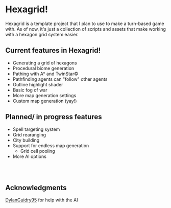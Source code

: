# Hexagrid!
Hexagrid is a template project that I plan to use to make a turn-based game with.
As of now, it's just a collection of scripts and assets that make working with a hexagon grid system easier.

## Current features in Hexagrid!
* Generating a grid of hexagons
* Procedural biome generation
* Pathing with A* and TwinStar©
* Pathfinding agents can "follow" other agents
* Outline highlight shader
* Basic fog of war
* More map generation settings
* Custom map generation (yay!)

## Planned/ in progress features
* Spell targeting system
* Grid rearanging
* City building
* Support for endless map generation
  * Grid cell pooling
* More AI options


<br>
<br>

## Acknowledgments
[DylanGuidry95](github.com/DylanGuidry95) for help with the AI

